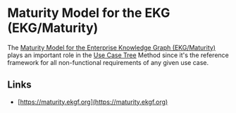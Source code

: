 # Maturity Model for the EKG (EKG/Maturity)

The [Maturity Model for the Enterprise Knowledge Graph (EKG/Maturity)](https://maturity.ekgf.org)
plays an important role in the [Use Case Tree](/concept/use-case-tree) Method since it's the reference framework for all
non-functional requirements of any given use case.

## Links

- [https://maturity.ekgf.org](https://maturity.ekgf.org)
